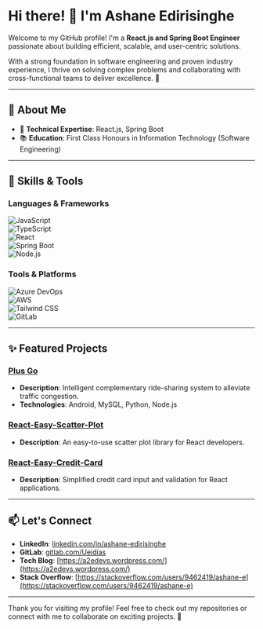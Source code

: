 # Hi there! 👋 I'm Ashane Edirisinghe  

Welcome to my GitHub profile! I'm a **React.js and Spring Boot Engineer** passionate about building efficient, scalable, and user-centric solutions.  

With a strong foundation in software engineering and proven industry experience, I thrive on solving complex problems and collaborating with cross-functional teams to deliver excellence. 🚀  

---

## 🌟 About Me  

- 🎯 **Technical Expertise**: React.js, Spring Boot
- 📚 **Education**: First Class Honours in Information Technology (Software Engineering)

---

## 🚀 Skills & Tools  

### Languages & Frameworks  
![JavaScript](https://img.shields.io/badge/-JavaScript-F7DF1E?logo=javascript&logoColor=black)  
![TypeScript](https://img.shields.io/badge/-TypeScript-007ACC?logo=typescript&logoColor=white)  
![React](https://img.shields.io/badge/-React-61DAFB?logo=react&logoColor=black)  
![Spring Boot](https://img.shields.io/badge/-Spring%20Boot-6DB33F?logo=springboot&logoColor=white)  
![Node.js](https://img.shields.io/badge/-Node.js-339933?logo=node.js&logoColor=white)  

### Tools & Platforms  
![Azure DevOps](https://img.shields.io/badge/-Azure%20DevOps-0078D4?logo=azuredevops&logoColor=white)  
![AWS](https://img.shields.io/badge/-AWS-232F3E?logo=amazonaws&logoColor=white)  
![Tailwind CSS](https://img.shields.io/badge/-Tailwind%20CSS-38B2AC?logo=tailwindcss&logoColor=white)  
![GitLab](https://img.shields.io/badge/-GitLab-FCA121?logo=gitlab&logoColor=white)  

---

## ✨ Featured Projects  

### **[Plus Go](https://ashaneediri.github.io/plusgo/)**  
- **Description**: Intelligent complementary ride-sharing system to alleviate traffic congestion.  
- **Technologies**: Android, MySQL, Python, Node.js  

### **[React-Easy-Scatter-Plot](https://www.npmjs.com/package/react-easy-scatter-plot)**  
- **Description**: An easy-to-use scatter plot library for React developers.  

### **[React-Easy-Credit-Card](https://www.npmjs.com/package/react-easy-credit-card)**  
- **Description**: Simplified credit card input and validation for React applications.  

---

## 📫 Let's Connect  

- **LinkedIn**: [linkedin.com/in/ashane-edirisinghe](https://www.linkedin.com/in/ashane-edirisinghe)  
- **GitLab**: [gitlab.com/Ueidias](https://gitlab.com/Ueidias)
- **Tech Blog**: [https://a2edevs.wordpress.com/](https://a2edevs.wordpress.com/)
- **Stack Overflow**: [https://stackoverflow.com/users/9462419/ashane-e](https://stackoverflow.com/users/9462419/ashane-e)

---

Thank you for visiting my profile! Feel free to check out my repositories or connect with me to collaborate on exciting projects. 🚀  
